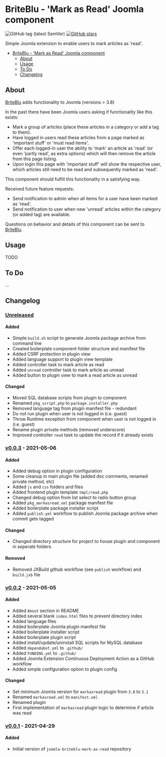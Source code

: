# BriteBlu - 'Mark as Read' Joomla component

![GitHub tag (latest SemVer)](https://img.shields.io/github/v/tag/briteblu/joomla-briteblu-mark-as-read?sort=semver&style=for-the-badge) [![GitHub stars](https://img.shields.io/github/stars/briteblu/joomla-briteblu-mark-as-read?style=for-the-badge)](https://github.com/briteblu/joomla-briteblu-mark-as-read/stargazers)

Simple Joomla extension to enable users to mark articles as 'read'.

- [BriteBlu - 'Mark as Read' Joomla component](#briteblu---mark-as-read-joomla-component)
  - [About](#about)
  - [Usage](#usage)
  - [To Do](#to-do)
  - [Changelog](#changelog)

## About

[BriteBlu](https://www.briteblu.com) adds functionality to Joomla (versions > 3.8)

In the past there have been Joomla users asking if functionality like this exists:
- Mark a group of articles (place these articles in a category or add a tag to them).
- Have logged in users read these articles from a page marked as 'important stuff' or 'must read items'.
- Offer each logged-in user the ability to 'mark' an article as 'read' (or even 'partly read', as extra options) which will then remove the article from this page listing.
- Upon login this page with 'important stuff' will show the respective user, which articles still need to be read and subsequently marked as 'read'.

This component should fulfill this functionality in a satisfying way.

Received future feature requests:
- Send notification to admin when all items for a user have been marked as 'read'.
- Send notification to user when new 'unread' articles within the category (or added tag) are available.

Questions on behavior and details of this component can be sent to [BriteBlu](https://www.briteblu.com).


## Usage

TODO

## To Do

...

## Changelog

### [Unreleased] <!-- omit in toc -->

#### Added <!-- omit in toc -->

- Simple `build.sh` script to generate Joomla package archive from command line
- Created boilerplate component folder structure and manifest file
- Added CSRF protection in plugin view
- Added language support to plugin view template
- Added controller task to mark article as read
- Added `unread` controller task to mark article as unread
- Added button to plugin view to mark a read article as unread

#### Changed <!-- omit in toc -->

- Moved SQL database scripts from plugin to component
- Renamed `pkg_script.php` to `package.installer.php`
- Removed language tag from plugin manifest file - redundant
- Do not run plugin when user is not logged in (i.e. guest)
- Throw Runtime exception from component when user is not logged in (i.e. guest)
- Rename plugin private methods (removed underscore)
- Improved controller `read` task to update the record if it already exists

### [v0.0.3] - 2021-05-06 <!-- omit in toc -->

#### Added <!-- omit in toc -->

- Added debug option in plugin configuration
- Some cleanup in main plugin file (added doc comments, renamed private method, etc)
- Added `js` and `css` folders and files
- Added frontend plugin template `tmpl/read.php`
- Changed debug option from list select to radio button group
- Added `pkg_markasread.xml` package manifest file
- Added boilerplate package installer script
- Added `publish.yml` workflow to publish Joomla package archive when commit gets tagged

#### Changed <!-- omit in toc -->

- Changed directory structure for project to house plugin and component in seperate folders

#### Removed <!-- omit in toc -->

- Removed JXBuild github workflow (see `publish` workflow) and `build.jxb` file

### [v0.0.2] - 2021-05-05 <!-- omit in toc -->

#### Added <!-- omit in toc -->

- Added `About` section in README
- Added several blank `index.html` files to prevent directory index
- Added language files
- Added boilerplate Joomla plugin manifest file
- Added boilerplate installer script
- Added boilerplate plugin script
- Added install/update/uninstall SQL scripts for MySQL database
- Added `dependabot.yml` to `.github/`
- Added `FUNDING.yml` to `.github/`
- Added Joomla Extension Continuous Deployment Action as a GitHub workflow
- Added simple configuration option to plugin config

#### Changed <!-- omit in toc -->

- Set minimum Joomla version for `markasread` plugin from `3.8` to `3.1`
- Renamed `markasread.xml` to `manifest.xml`
- Renamed plugin
- First implementation of `markasread` plugin logic to determine if article was read

### [v0.0.1] - 2021-04-29 <!-- omit in toc -->

#### Added <!-- omit in toc -->
- Initial version of `joomla-briteblu-mark-as-read` repository

[Unreleased]: https://github.com/briteblu/joomla-briteblu-mark-as-read/compare/v0.0.3...HEAD
[v0.0.3]: https://github.com/briteblu/joomla-briteblu-mark-as-read/releases/tag/v0.0.3
[v0.0.2]: https://github.com/briteblu/joomla-briteblu-mark-as-read/releases/tag/v0.0.2
[v0.0.1]: https://github.com/briteblu/joomla-briteblu-mark-as-read/releases/tag/v0.0.1
